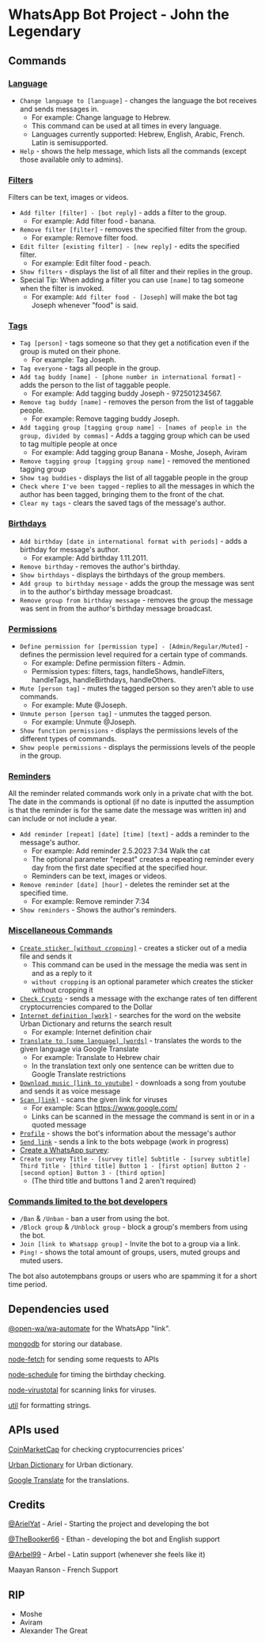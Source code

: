 # WhatsApp Bot Project - John the Legendary

## Commands

### [Language](ModulesDatabase/HandleLanguage.js)

- `Change language to [language]` - changes the language the bot receives and sends messages in.
    - For example: Change language to Hebrew.
    - This command can be used at all times in every language.
    - Languages currently supported: Hebrew, English, Arabic, French. Latin is semisupported.
- `Help` - shows the help message, which lists all the commands (except those available only to admins).

### [Filters](ModulesDatabase/HandleFilters.js)

Filters can be text, images or videos.

- `Add filter [filter] - [bot reply]` - adds a filter to the group.
    - For example: Add filter food - banana.
- `Remove filter [filter]` - removes the specified filter from the group.
    - For example: Remove filter food.
- `Edit filter [existing filter] - [new reply]` - edits the specified filter.
    - For example: Edit filter food - peach.
- `Show filters` - displays the list of all filter and their replies in the group.
- Special Tip: When adding a filter you can use `[name]` to tag someone when the filter is invoked.
    - For example: `Add filter food - [Joseph]` will make the bot tag Joseph whenever "food" is said.

### [Tags](ModulesDatabase/HandleTags.js)

- `Tag [person]` - tags someone so that they get a notification even if the group is muted on their phone.
    - For example: Tag Joseph.
- `Tag everyone` - tags all people in the group.
- `Add tag buddy [name] - [phone number in international format]` - adds the person to the list of taggable people.
    - For example: Add tagging buddy Joseph - 972501234567.
- `Remove tag buddy [name]` - removes the person from the list of taggable people.
    - For example: Remove tagging buddy Joseph.
- `Add tagging group [tagging group name] - [names of people in the group, divided by commas]` - Adds a tagging group which can be used to tag multiple people at once
  - For example: Add tagging group Banana - Moshe, Joseph, Aviram
- `Remove tagging group [tagging group name]` - removed the mentioned tagging group
- `Show tag buddies` - displays the list of all taggable people in the group
- `Check where I've been tagged` - replies to all the messages in which the author has been tagged, bringing them to the
  front of the chat.
- `Clear my tags` - clears the saved tags of the message's author.

### [Birthdays](ModulesDatabase/HandleBirthdays.js)

- `Add birthday [date in international format with periods]` - adds a birthday for message's author.
    - For example: Add birthday 1.11.2011.
- `Remove birthday` - removes the author's birthday.
- `Show birthdays` - displays the birthdays of the group members.
- `Add group to birthday message` - adds the group the message was sent in to the author's birthday message broadcast.
- `Remove group from birthday message` - removes the group the message was sent in from the author's birthday message
  broadcast.

### [Permissions](ModulesDatabase/HandlePermissions.js)

- `Define permission for [permission type] - [Admin/Regular/Muted]` - defines the permission level required for a
  certain type of commands.
  - For example: Define permission filters - Admin.
  - Permission types: filters, tags, handleShows, handleFilters, handleTags, handleBirthdays, handleOthers.
- `Mute [person tag]` - mutes the tagged person so they aren't able to use commands.
  - For example: Mute @Joseph.
- `Unmute person [person tag]` - unmutes the tagged person.
    - For example: Unmute @Joseph.
- `Show function permissions` - displays the permissions levels of the different types of commands.
- `Show people permissions` - displays the permissions levels of the people in the group.

### [Reminders](ModulesDatabase/HandleReminders.js)

All the reminder related commands work only in a private chat with the bot. The date in the commands is optional (if no
date is inputted the assumption is that the reminder is for the same date the message was written in) and can include or
not include a year.

- `Add reminder [repeat] [date] [time] [text]` - adds a reminder to the message's author.
    - For example: Add reminder 2.5.2023 7:34 Walk the cat
    - The optional parameter "repeat" creates a repeating reminder every day from the first date specified at the
      specified hour.
    - Reminders can be text, images or videos.
- `Remove reminder [date] [hour]` - deletes the reminder set at the specified time.
    - For example: Remove reminder 7:34
- `Show reminders` - Shows the author's reminders.

### [Miscellaneous Commands](ModulesImmediate)

- [`Create sticker [without cropping]`](ModulesImmediate/HandleStickers.js) - creates a sticker out of a media file and
  sends it
    - This command can be used in the message the media was sent in and as a reply to it
    - `without cropping` is an optional parameter which creates the sticker without cropping it
- [`Check Crypto`](ModulesImmediate/HandleAPIs.js) - sends a message with the exchange rates of ten different
  cryptocurrencies compared to the Dollar
- [`Internet definition [work]`](ModulesImmediate/HandleAPIs.js) - searches for the word on the website Urban Dictionary
  and returns the search result
    - For example: Internet definition chair
- [`Translate to [some language] [words]`](ModulesImmediate/HandleAPIs.js) - translates the words to the given language
  via Google Translate
    - For example: Translate to Hebrew chair
    - In the translation text only one sentence can be written due to Google Translate restrictions
- [`Download music [link to youtube]`](ModulesImmediate/HandleAPIs.js) - downloads a song from youtube and sends it as
  voice message
- [`Scan [link]`](ModulesImmediate/HandleURLs.js) - scans the given link for viruses
    - For example: Scan https://www.google.com/
    - Links can be scanned in the message the command is sent in or in a quoted message
- [`Profile`](ModulesImmediate/HandleUserStats.js) - shows the bot's information about the message's author
- [`Send link`](ModuleWebsite/HandleWebsite.js) - sends a link to the bots webpage (work in progress)
- [Create a WhatsApp survey](ModulesImmediate/HandleStickers.js):
- `Create survey Title - [survey title]
  Subtitle - [survey subtitle]
  Third Title - [third title]
  Button 1 - [first option]
  Button 2 - [second option]
  Button 3 - [third option]`
    - (The third title and buttons 1 and 2 aren't required)

<!--
### [Deletion from the database](ModulesDatabase/HandleDB.js)

- `Delete this group from the database` - deletes all of the group's information from the database.
- `Delete me from the database` - deletes all of the author's information from the database.

**Use these commands with caution, their effects are irreversible**
-->

### [Commands limited to the bot developers](ModulesDatabase/HandleAdminFunctions.js)

- `/Ban` & `/Unban` - ban a user from using the bot.
- `/Block group` & `/Unblock group` - block a group's members from using the bot.
- `Join [link to Whatsapp group]` - Invite the bot to a group via a link.
- `Ping!` - shows the total amount of groups, users, muted groups and muted users.

The bot also autotempbans groups or users who are spamming it for a short time period.

## Dependencies used

[@open-wa/wa-automate](https://www.npmjs.com/package/@open-wa/wa-automate) for the WhatsApp "link".

[mongodb](https://www.npmjs.com/package/mongodb) for storing our database.

[node-fetch](https://www.npmjs.com/package/node-fetch) for sending some requests to APIs

[node-schedule](https://www.npmjs.com/package/node-schedule) for timing the birthday checking.

[node-virustotal](https://www.npmjs.com/package/node-virustotal) for scanning links for viruses.

[util](https://www.npmjs.com/package/util) for formatting strings.

## APIs used

[CoinMarketCap](https://pro-api.coinmarketcap.com/v1/cryptocurrency/listings/latest) for checking cryptocurrencies
prices'

[Urban Dictionary](https://api.urbandictionary.com/v0/define?term=) for Urban dictionary.

[Google Translate](https://translate.googleapis.com/translate_a/single?client=gtx&sl=auto&tl=en&dt=t&q=query) for the
translations.

## Credits

[@ArielYat](https://github.com/ArielYat) - Ariel - Starting the project and developing the bot

[@TheBooker66](https://github.com/TheBooker66) - Ethan - developing the bot and English support

[@Arbel99](https://github.com/Arbel99) - Arbel - Latin support (whenever she feels like it)

Maayan Ranson - French Support

## RIP

- Moshe
- Aviram
- Alexander The Great
